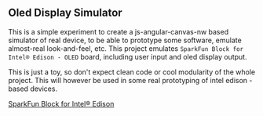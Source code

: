 Oled Display Simulator
----------------------

This is a simple experiment to create a js-angular-canvas-nw based simulator of real device, to be able to prototype some software, emulate almost-real look-and-feel, etc. This project emulates `SparkFun Block for Intel® Edison - OLED` board, including user input and oled display output.

This is just a toy, so don't expect clean code or cool modularity of the whole project. This will however be used in some real prototyping of intel edison - based devices.

[SparkFun Block for Intel® Edison](https://www.sparkfun.com/products/13035)